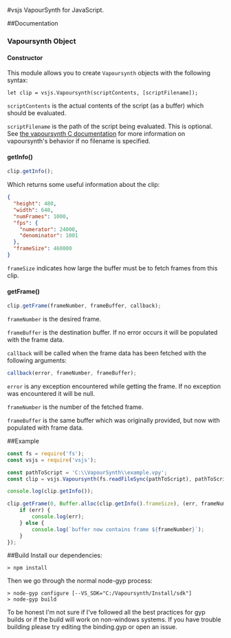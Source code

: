 #vsjs
VapourSynth for JavaScript.

##Documentation
### Vapoursynth Object
#### Constructor
This module allows you to create `Vapoursynth` objects with the following
syntax:
```(js)
let clip = vsjs.Vapoursynth(scriptContents, [scriptFilename]);
```
`scriptContents` is the actual contents of the script (as a buffer) which
should be evaluated.

`scriptFilename` is the path of the script being evaluated. This is optional.
See
[the vapoursynth C documentation](http://vapoursynth.com/doc/api/vsscript.h.html#vsscript-evaluatescript)
for more information on vapoursynth's behavior if no filename is specified.

#### getInfo()
```javascript
clip.getInfo();
```
Which returns some useful information about the clip:
```json
{
  "height": 480,
  "width": 640,
  "numFrames": 1000,
  "fps": {
    "numerator": 24000,
    "denominator": 1001
  },
  "frameSize": 460800
}
```
`frameSize` indicates how large the buffer must be to fetch frames from this
clip.

#### getFrame()
```javascript
clip.getFrame(frameNumber, frameBuffer, callback);
```
`frameNumber` is the desired frame.

`frameBuffer` is the destination buffer. If no error occurs it will be populated
with the frame data.

`callback` will be called when the frame data has been fetched with the
following arguments:
```javascript
callback(error, frameNumber, frameBuffer);
```
`error` is any exception encountered while getting the frame. If no exception
was encountered it will be null.

`frameNumber` is the number of the fetched frame.

`frameBuffer` is the same buffer which was originally provided, but now with
populated with frame data.

##Example
```javascript
const fs = require('fs');
const vsjs = require('vsjs');

const pathToScript = 'C:\\VapourSynth\\example.vpy';
const clip = vsjs.Vapoursynth(fs.readFileSync(pathToScript), pathToScript);

console.log(clip.getInfo());

clip.getFrame(0, Buffer.alloc(clip.getInfo().frameSize), (err, frameNumber, buffer) => {
    if (err) {
        console.log(err);
    } else {
        console.log(`buffer now contains frame ${frameNumber}`);
    }
});
```

##Build
Install our dependencies:
```
> npm install
```
Then we go through the normal node-gyp process:
```
> node-gyp configure [--VS_SDK="C:/Vapoursynth/Install/sdk"]
> node-gyp build
```
To be honest I'm not sure if I've followed all the best practices for gyp
builds or if the build will work on non-windows systems. If you have trouble
building please try editing the binding.gyp or open an issue. 
